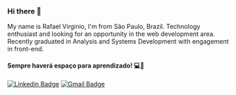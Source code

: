 ### Hi there 👋

My name is Rafael Virginio, I'm from São Paulo, Brazil. Technology enthusiast and looking for an opportunity in the web development area. Recently graduated in Analysis and Systems Development with engagement in front-end.


#### Sempre haverá espaço para aprendizado! 💻💭

[![Linkedin Badge](https://img.shields.io/badge/-Rafael%20Virginio-FFFF00?style=flat-square&logo=Linkedin&logoColor=white&link=https://www.linkedin.com/in/rafael-virg%C3%ADnio-da-silva-288a8468/)](https://www.linkedin.com/in/rafael-virg%C3%ADnio-da-silva-288a8468/) 
[![Gmail Badge](https://img.shields.io/badge/-rafael5845@gmail.com-FFFF00?style=flat-square&logo=Gmail&logoColor=white&link=mailto:rafael5845@gmail.com)](mailto:rafael5845@gmail.com)

